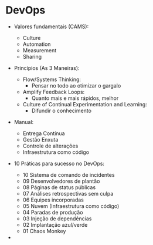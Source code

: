 # DevOps

- Valores fundamentais (CAMS):
    - Culture
    - Automation
    - Measurement
    - Sharing

- Princípios (As 3 Maneiras):
    - Flow/Systems Thinking:
        - Pensar no todo ao otimizar o gargalo
    - Amplify Feedback Loops:
        - Quanto mais e mais rápidos, melhor
    - Culture of Continual Experimentation and Learning:
        - Difundir o conhecimento

- Manual:
    - Entrega Contínua
    - Gestão Enxuta
    - Controle de alterações
    - Infraestrutura como código

- 10 Práticas para sucesso no DevOps:
    - 10 Sistema de comando de incidentes
    - 09 Desenvolvedores de plantão
    - 08 Páginas de status públicas
    - 07 Análises retrospectivas sem culpa
    - 06 Equipes incorporadas
    - 05 Nuvem (Infraestrutura como código)
    - 04 Paradas de produção
    - 03 Injeção de dependências
    - 02 Implantação azul/verde
    - 01 Chaos Monkey

- 



